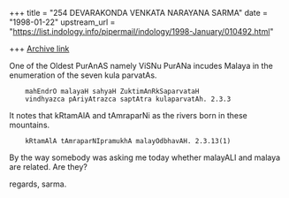 +++
title = "254 DEVARAKONDA VENKATA NARAYANA SARMA"
date = "1998-01-22"
upstream_url = "https://list.indology.info/pipermail/indology/1998-January/010492.html"

+++
[Archive link](https://list.indology.info/pipermail/indology/1998-January/010492.html)

One of the Oldest PurAnAS namely ViSNu PurANa incudes Malaya in the
enumeration
of the seven kula parvatAs.

        mahEndrO malayaH sahyaH ZuktimAnRkSaparvataH
        vindhyazca pAriyAtrazca saptAtra kulaparvatAh. 2.3.3

It notes that kRtamAlA and tAmraparNi as the rivers born in these mountains.

        kRtamAlA tAmraparNIpramukhA malayOdbhavAH. 2.3.13(1)

By the way somebody was asking me today whether malayALI and malaya are
related. Are they?

regards,
sarma.



